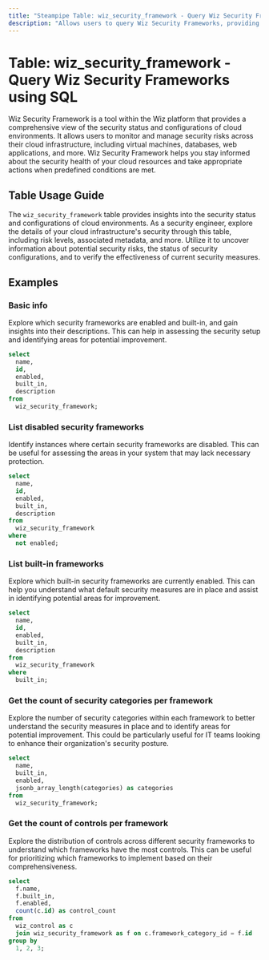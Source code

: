 ```yaml
---
title: "Steampipe Table: wiz_security_framework - Query Wiz Security Frameworks using SQL"
description: "Allows users to query Wiz Security Frameworks, providing detailed insights into the security status and configurations of cloud environments."
---
```


# Table: wiz_security_framework - Query Wiz Security Frameworks using SQL

Wiz Security Framework is a tool within the Wiz platform that provides a comprehensive view of the security status and configurations of cloud environments. It allows users to monitor and manage security risks across their cloud infrastructure, including virtual machines, databases, web applications, and more. Wiz Security Framework helps you stay informed about the security health of your cloud resources and take appropriate actions when predefined conditions are met.

## Table Usage Guide

The `wiz_security_framework` table provides insights into the security status and configurations of cloud environments. As a security engineer, explore the details of your cloud infrastructure's security through this table, including risk levels, associated metadata, and more. Utilize it to uncover information about potential security risks, the status of security configurations, and to verify the effectiveness of current security measures.

## Examples

### Basic info
Explore which security frameworks are enabled and built-in, and gain insights into their descriptions. This can help in assessing the security setup and identifying areas for potential improvement.

```sql
select
  name,
  id,
  enabled,
  built_in,
  description
from
  wiz_security_framework;
```

### List disabled security frameworks  
Identify instances where certain security frameworks are disabled. This can be useful for assessing the areas in your system that may lack necessary protection.

```sql
select
  name,
  id,
  enabled,
  built_in,
  description
from
  wiz_security_framework
where
  not enabled;
```

### List built-in frameworks
Explore which built-in security frameworks are currently enabled. This can help you understand what default security measures are in place and assist in identifying potential areas for improvement.

```sql
select
  name,
  id,
  enabled,
  built_in,
  description
from
  wiz_security_framework
where
  built_in;
```

### Get the count of security categories per framework
Explore the number of security categories within each framework to better understand the security measures in place and to identify areas for potential improvement. This could be particularly useful for IT teams looking to enhance their organization's security posture.

```sql
select
  name,
  built_in,
  enabled,
  jsonb_array_length(categories) as categories
from
  wiz_security_framework;
```

### Get the count of controls per framework
Explore the distribution of controls across different security frameworks to understand which frameworks have the most controls. This can be useful for prioritizing which frameworks to implement based on their comprehensiveness.

```sql
select
  f.name,
  f.built_in,
  f.enabled,
  count(c.id) as control_count
from
  wiz_control as c
  join wiz_security_framework as f on c.framework_category_id = f.id
group by
  1, 2, 3;
```